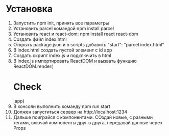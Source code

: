 # Установка

1. Запустить npm init, принять все параметры
2. Установить parcel командой npm install parcel
3. Установить react и react-dom: npm install react react-dom
4. Создать файл index.html
5. Открыть package.json и в scripts добавить "start": "parcel index.html"
6. В index.html создать пустой элемент с id app
7. Создать скрипт index.js и подключить в html
8. В index.js импортировать ReactDOM и вызвать функцию ReactDOM.render(<h1>Check</h1>,app)
9. В консоли выполнить команду npm run start
10. Должен запуститься сервер на http://localhost:1234 
11. Дальше поиграйся с компонентами. СОздай новые, с разными тегами, влючай компоненты друг в друга, передавай данные через Props
